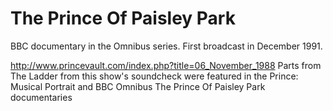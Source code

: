 
# The Prince Of Paisley Park 

BBC documentary in the Omnibus series. First broadcast in December 1991.

http://www.princevault.com/index.php?title=06_November_1988
Parts from The Ladder from this show's soundcheck were featured in the Prince: Musical Portrait and BBC Omnibus The Prince Of Paisley Park documentaries

